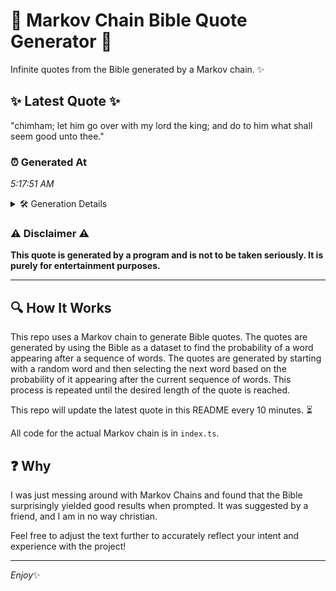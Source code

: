 # 📖 Markov Chain Bible Quote Generator 📖

Infinite quotes from the Bible generated by a Markov chain. ✨

## ✨ Latest Quote ✨
"chimham; let him go over with my lord the king; and do to him what shall seem good unto thee."

### ⏰ Generated At
*5:17:51 AM*

<details>
    <summary>🛠️ Generation Details</summary>
    <p>
        <strong>🌱 Seed:</strong> chimham;<br>
        <strong>🔄 Iterations:</strong> 19<br>
        <strong>📜 Context History:</strong><br>[ chimham; ]: let<br>[ chimham;, let ]: him<br>[ chimham;, let, him ]: go<br>[ chimham;, let, him, go ]: over<br>[ chimham;, let, him, go, over ]: with<br>[ chimham;, let, him, go, over, with ]: my<br>[ let, him, go, over, with, my ]: lord<br>[ him, go, over, with, my, lord ]: the<br>[ go, over, with, my, lord, the ]: king;<br>[ over, with, my, lord, the, king; ]: and<br>[ with, my, lord, the, king;, and ]: do<br>[ my, lord, the, king;, and, do ]: to<br>[ lord, the, king;, and, do, to ]: him<br>[ the, king;, and, do, to, him ]: what<br>[ king;, and, do, to, him, what ]: shall<br>[ and, do, to, him, what, shall ]: seem<br>[ do, to, him, what, shall, seem ]: good<br>[ to, him, what, shall, seem, good ]: unto<br>[ him, what, shall, seem, good, unto ]: thee.<br>
    </p>
</details>

### ⚠️ Disclaimer ⚠️
**This quote is generated by a program and is not to be taken seriously. It is purely for entertainment purposes.**

---

## 🔍 How It Works

This repo uses a Markov chain to generate Bible quotes. The quotes are generated by using the Bible as a dataset to find the probability of a word appearing after a sequence of words. The quotes are generated by starting with a random word and then selecting the next word based on the probability of it appearing after the current sequence of words. This process is repeated until the desired length of the quote is reached.

This repo will update the latest quote in this README every 10 minutes. ⏳

All code for the actual Markov chain is in `index.ts`.

## ❓ Why

I was just messing around with Markov Chains and found that the Bible surprisingly yielded good results when prompted. 
It was suggested by a friend, and I am in no way christian.

Feel free to adjust the text further to accurately reflect your intent and experience with the project!

---

*Enjoy*✨
